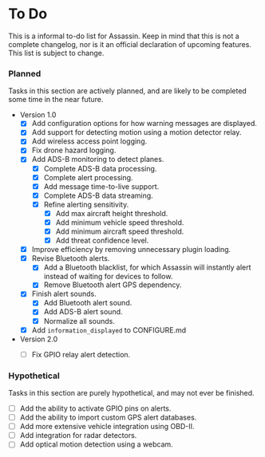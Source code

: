 # To Do

This is a informal to-do list for Assassin. Keep in mind that this is not a complete changelog, nor is it an official declaration of upcoming features. This list is subject to change.

### Planned

Tasks in this section are actively planned, and are likely to be completed some time in the near future.

- Version 1.0
    - [X] Add configuration options for how warning messages are displayed.
    - [X] Add support for detecting motion using a motion detector relay.
    - [X] Add wireless access point logging.
    - [X] Fix drone hazard logging.
    - [X] Add ADS-B monitoring to detect planes.
        - [X] Complete ADS-B data processing.
        - [X] Complete alert processing.
        - [X] Add message time-to-live support.
        - [X] Complete ADS-B data streaming.
        - [X] Refine alerting sensitivity.
            - [X] Add max aircraft height threshold.
            - [X] Add minimum vehicle speed threshold.
            - [X] Add minimum aircraft speed threshold.
            - [X] Add threat confidence level.
    - [X] Improve efficiency by removing unnecessary plugin loading.
    - [X] Revise Bluetooth alerts.
        - [X] Add a Bluetooth blacklist, for which Assassin will instantly alert instead of waiting for devices to follow.
        - [X] Remove Bluetooth alert GPS dependency.
    - [X] Finish alert sounds.
        - [X] Add Bluetooth alert sound.
        - [X] Add ADS-B alert sound.
        - [X] Normalize all sounds.
    - [X] Add `information_displayed` to CONFIGURE.md
- Version 2.0
    - [ ] Fix GPIO relay alert detection.


### Hypothetical

Tasks in this section are purely hypothetical, and may not ever be finished.

- [ ] Add the ability to activate GPIO pins on alerts.
- [ ] Add the ability to import custom GPS alert databases.
- [ ] Add more extensive vehicle integration using OBD-II.
- [ ] Add integration for radar detectors.
- [ ] Add optical motion detection using a webcam.
